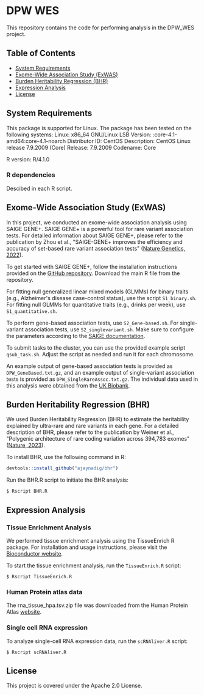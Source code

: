 # DPW WES

This repository contains the code for performing analysis in the DPW_WES project.

## Table of Contents

- [System Requirements](#system-requirements)
- [Exome-Wide Association Study (ExWAS)](#exome-wide-association-study-exwas)
- [Burden Heritability Regression (BHR)](#burden-heritability-regression-bhr)
- [Expression Analysis](#expression-analysis)
- [License](#license)

## System Requirements

This package is supported for Linux. The package has been tested on the following systems:
Linux: x86_64 GNU/Linux
LSB Version:	:core-4.1-amd64:core-4.1-noarch
Distributor ID:	CentOS
Description:	CentOS Linux release 7.9.2009 (Core)
Release:	7.9.2009
Codename:	Core

R version: R/4.1.0

### R dependencies
Descibed in each R script.


## Exome-Wide Association Study (ExWAS)

In this project, we conducted an exome-wide association analysis using SAIGE GENE+. SAIGE GENE+ is a powerful tool for rare variant association tests. For detailed information about SAIGE GENE+, please refer to the publication by Zhou et al., "SAIGE-GENE+ improves the efficiency and accuracy of set-based rare variant association tests" ([Nature Genetics, 2022](https://doi.org/10.1038/s41588-022-01178-w)).

To get started with SAIGE GENE+, follow the installation instructions provided on the [GitHub repository](https://github.com/weizhouUMICH/SAIGE). Download the main R file from the repository.

For fitting null generalized linear mixed models (GLMMs) for binary traits (e.g., Alzheimer's disease case-control status), use the script `S1_binary.sh`. For fitting null GLMMs for quantitative traits (e.g., drinks per week), use `S1_quantitative.sh`.

To perform gene-based association tests, use `S2_Gene-based.sh`. For single-variant association tests, use `S2_singlevariant.sh`. Make sure to configure the parameters according to the [SAIGE documentation](https://saigegit.github.io/SAIGE-doc/).

To submit tasks to the cluster, you can use the provided example script `qsub_task.sh`. Adjust the script as needed and run it for each chromosome.

An example output of gene-based association tests is provided as `DPW_GeneBased.txt.gz`, and an example output of single-variant association tests is provided as `DPW_SingleRareAssoc.txt.gz`. The individual data used in this analysis were obtained from the [UK Biobank](https://www.ukbiobank.ac.uk/).

## Burden Heritability Regression (BHR)

We used Burden Heritability Regression (BHR) to estimate the heritability explained by ultra-rare and rare variants in each gene. For a detailed description of BHR, please refer to the publication by Weiner et al., "Polygenic architecture of rare coding variation across 394,783 exomes" ([Nature, 2023](https://doi.org/10.1038/s41586-022-05684-z)).

To install BHR, use the following command in R:

```R
devtools::install_github("ajaynadig/bhr")
```

Run the BHR.R script to initiate the BHR analysis:

```shell
$ Rscript BHR.R 
```

## Expression Analysis

### Tissue Enrichment Analysis

We performed tissue enrichment analysis using the TissueEnrich R package. For installation and usage instructions, please visit the [Bioconductor website](https://bioconductor.org/packages/release/bioc/html/TissueEnrich.html).

To start the tissue enrichment analysis, run the `TissueEnrich.R` script:

```shell
$ Rscript TissueEnrich.R
```

### Human Protein atlas data

The rna_tissue_hpa.tsv.zip file was downloaded from the Human Protein Atlas [website](https://www.proteinatlas.org/).

### Single cell RNA expression
To analyze single-cell RNA expression data, run the `scRNAliver.R` script:
```shell
$ Rscript scRNAliver.R 
```
## License
This project is covered under the Apache 2.0 License.

